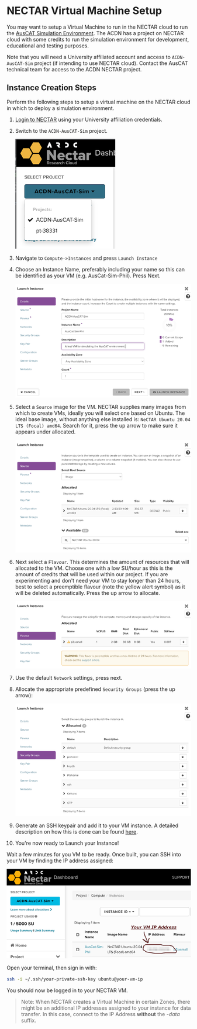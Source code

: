 # NECTAR Virtual Machine Setup

You may want to setup a Virtual Machine to run in the NECTAR cloud to run the [AusCAT Simulation Environment](https://github.com/AustralianCancerDataNetwork/auscatverse/blob/main/guides/SIMULATION.md). The ACDN has a project on NECTAR cloud with some credits to run the simulation environment for development, educational and testing purposes.

Note that you will need a University affiliated account and access to `ACDN-AusCAT-Sim` project (if intending to use NECTAR cloud). Contact the AusCAT technical team for access to the ACDN NECTAR project.

## Instance Creation Steps

Perform the following steps to setup a virtual machine on the NECTAR cloud in which to deploy a simulation environment.

1. [Login to NECTAR](https://dashboard.rc.nectar.org.au/project/) using your University affiliation credentials.

2. Switch to the `ACDN-AusCAT-Sim` project.

    ![Switch to the `ACDN-AusCAT-Sim` project](images/NECTAR_1.png)

3. Navigate to `Compute->Instances` and press `Launch Instance`

4. Choose an Instance Name, preferably including your name so this can be identified as your VM (e.g. AusCat-Sim-Phil). Press Next.

    ![Enter Instance Name](images/NECTAR_2.png)

5. Select a `Source` image for the VM. NECTAR supplies many images from which to create VMs, ideally you will select one based on Ubuntu. The ideal base image, without anything else installed is: `NeCTAR Ubuntu 20.04 LTS (Focal) amd64`. Search for it, press the up arrow to make sure it appears under allocated.

    ![Select Source](images/NECTAR_3.png)

6. Next select a `Flavour`. This determines the amount of resources that will allocated to the VM. Choose one with a low SU/hour as this is the amount of credits that will be used within our project. If you are experimenting and don't need your VM to stay longer than 24 hours, best to select a preemptible flavour (note the yellow alert symbol) as it will be deleted automatically. Press the up arrow to allocate.

    ![Select Flavour](images/NECTAR_4.png)

7. Use the default `Network` settings, press next.

8. Allocate the appropriate predefined `Security Groups` (press the up arrow):

    ![Select Security Groups](images/NECTAR_5.png)

9. Generate an SSH keypair and add it to your VM instance. A detailed description on how this is done can be found [here](https://tutorials.rc.nectar.org.au/keypairs/03-ssh-keygen).

10. You're now ready to Launch your Instance!

Wait a few minutes for you VM to be ready. Once built, you can SSH into your VM by finding the IP address assigned:

![Launch Instance](images/NECTAR_6.png)

Open your terminal, then sign in with:

```bash
ssh -i ~/.ssh/your-private-ssh-key ubuntu@your-vm-ip
```

You should now be logged in to your NECTAR VM.

> Note: When NECTAR creates a Virtual Machine in certain Zones, there might be an additional IP addresses assigned to your instance for data transfer. In this case, connect to the IP Address **without** the *-data* suffix.
